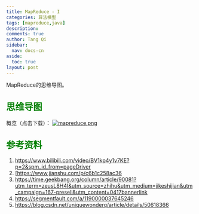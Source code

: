 ```yaml
---
title: MapReduce - I
categories: 算法模型
tags: [mapreduce,java]
description: 
comments: true
author: Tang Qi
sidebar:
  nav: docs-cn
aside:
  toc: true
layout: post
---
```


MapReduce的思维导图。

<!--more-->

## <font face="黑体" color=green size=5>思维导图</font>

 概览（点击下载）：
[![mapreduce.png](https://github.com/iqgnat/iqgnat.github.io/raw/master/assets/images/2021-04-21-MapReduce_mindmap/MapReduce.png)](https://github.com/iqgnat/iqgnat.github.io/raw/master/assets/images/2021-04-21-MapReduce_mindmap/MapReduce.png)



## <font face="黑体" color=green size=5>参考资料</font>

1.  https://www.bilibili.com/video/BV1kp4y1v7KE?p=2&spm_id_from=pageDriver
2.  [https://www.jianshu.com/p/c6b1c258ac36
3.  https://time.geekbang.org/column/article/90081?utm_term=zeusL8H4I&utm_source=zhihu&utm_medium=jikeshijian&utm_campaign=167-presell&utm_content=0417bannerlink
4.  https://segmentfault.com/a/1190000037645246
5.  https://blog.csdn.net/uniquewonderq/article/details/50618366

